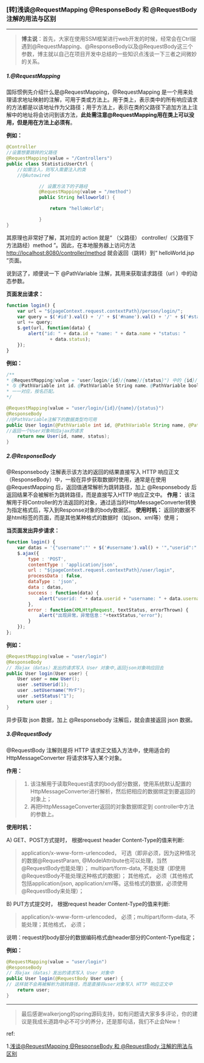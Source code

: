 ### [转]浅谈@RequestMapping @ResponseBody 和 @RequestBody 注解的用法与区别

***

> **博主说**：首先，大家在使用SSM框架进行web开发的时候，经常会在Ctrl层遇到@RequestMapping、@ResponseBody以及@RequestBody这三个参数，博主就以自己在项目开发中总结的一些知识点浅谈一下三者之间微妙的关系。

##### 1.@RequestMapping

国际惯例先介绍什么是@RequestMapping，@RequestMapping 是一个用来处理请求地址映射的注解，可用于类或方法上。用于类上，表示类中的所有响应请求的方法都是以该地址作为父路径；用于方法上，表示在类的父路径下追加方法上注解中的地址将会访问到该方法，**此处需注意@RequestMapping用在类上可以没用，但是用在方法上必须有**。

**例如：**

```java
@Controller
//设置想要跳转的父路径
@RequestMapping(value = "/Controllers")
public class StatisticUserCtrl {
    //如需注入，则写入需要注入的类
    //@Autowired

            // 设置方法下的子路经
            @RequestMapping(value = "/method")
            public String helloworld() {

                return "helloWorld";

            }
}
```

其原理也非常好了解，其对应的 action 就是“ （父路径） controller/（父路径下方法路经）method ”。因此，在本地服务器上访问方法 <http://localhost:8080/controller/method> 就会返回（跳转）到“ helloWorld.jsp ”页面。

说到这了，顺便说一下 @PathVariable 注解，其用来获取请求路径（url ）中的动态参数。

**页面发出请求：**

```javascript
function login() {
    var url = "${pageContext.request.contextPath}/person/login/";
    var query = $('#id').val() + '/' + $('#name').val() + '/' + $('#status').val();
    url += query;
    $.get(url, function(data) {
        alert("id: " + data.id + "name: " + data.name + "status: "
                + data.status);
    });
}
```

**例如：**

```java
/**
* @RequestMapping(value = "user/login/{id}/{name}/{status}") 中的 {id}/{name}/{status}
* 与 @PathVariable int id、@PathVariable String name、@PathVariable boolean status
* 一一对应，按名匹配。
*/

@RequestMapping(value = "user/login/{id}/{name}/{status}")
@ResponseBody
//@PathVariable注解下的数据类型均可用
public User login(@PathVariable int id, @PathVariable String name, @PathVariable boolean status) {
//返回一个User对象响应ajax的请求
    return new User(id, name, status);
}
```



##### 2.@ResponseBody

@Responsebody 注解表示该方法的返回的结果直接写入 HTTP 响应正文（ResponseBody）中，一般在异步获取数据时使用，通常是在使用 @RequestMapping 后，返回值通常解析为跳转路径，加上 @Responsebody 后返回结果不会被解析为跳转路径，而是直接写入HTTP 响应正文中。 
**作用：** 
该注解用于将Controller的方法返回的对象，通过适当的HttpMessageConverter转换为指定格式后，写入到Response对象的body数据区。 
**使用时机：** 
返回的数据不是html标签的页面，而是其他某种格式的数据时（如json、xml等）使用；

**当页面发出异步请求：**

```javascript
function login() {
    var datas = '{"username":"' + $('#username').val() + '","userid":"' + $('#userid').val() + '","status":"' + $('#status').val() + '"}';
    $.ajax({
        type : 'POST',
        contentType : 'application/json',
        url : "${pageContext.request.contextPath}/user/login",
        processData : false,
        dataType : 'json',
        data : datas,
        success : function(data) {
            alert("userid: " + data.userid + "username: " + data.username + "status: "+ data.status);
        },
        error : function(XMLHttpRequest, textStatus, errorThrown) {
            alert("出现异常，异常信息："+textStatus,"error");
        }
    });
};
```

**例如：**

```java
@RequestMapping(value = "user/login")
@ResponseBody
// 将ajax（datas）发出的请求写入 User 对象中,返回json对象响应回去
public User login(User user) {   
    User user = new User();
    user .setUserid(1);
    user .setUsername("MrF");
    user .setStatus("1");
    return user ;
}
```

异步获取 json 数据，加上 @Responsebody 注解后，就会直接返回 json 数据。



##### 3.@RequestBody

@RequestBody 注解则是将 HTTP 请求正文插入方法中，使用适合的 HttpMessageConverter 将请求体写入某个对象。

**作用：**

> 1) 该注解用于读取Request请求的body部分数据，使用系统默认配置的HttpMessageConverter进行解析，然后把相应的数据绑定到要返回的对象上； 
> 2) 再把HttpMessageConverter返回的对象数据绑定到 controller中方法的参数上。

**使用时机：**

A) GET、POST方式提时， 根据request header Content-Type的值来判断:

> application/x-www-form-urlencoded， 可选（即非必须，因为这种情况的数据@RequestParam, @ModelAttribute也可以处理，当然@RequestBody也能处理）； 
> multipart/form-data, 不能处理（即使用@RequestBody不能处理这种格式的数据）； 
> 其他格式， 必须（其他格式包括application/json, application/xml等。这些格式的数据，必须使用@RequestBody来处理）；

B) PUT方式提交时， 根据request header Content-Type的值来判断:

> application/x-www-form-urlencoded， 必须；multipart/form-data, 不能处理；其他格式， 必须；

说明：request的body部分的数据编码格式由header部分的Content-Type指定；

**例如：**

```java
@RequestMapping(value = "user/login")
@ResponseBody
// 将ajax（datas）发出的请求写入 User 对象中
public User login(@RequestBody User user) {   
// 这样就不会再被解析为跳转路径，而是直接将user对象写入 HTTP 响应正文中
    return user;    
}
```

------

> 最后感谢walkerjong的spring源码支持，如有问题请大家多多评论，你的建议是我成长道路中必不可少的养分，还是那句话，我们不止会New！



ref:

1.[浅谈@RequestMapping @ResponseBody 和 @RequestBody 注解的用法与区别 ](https://blog.csdn.net/ff906317011/article/details/78552426)